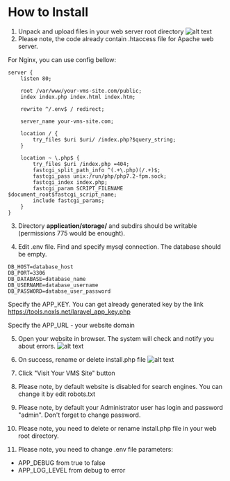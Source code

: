 # How to Install

1. Unpack and upload files in your web server root directory
![alt text](/images/vms-installer-files.png "Unpack and upload files in your web server root directory")
2. Please note, the code already contain .htaccess file for Apache web server.

For Nginx, you can use config bellow: 
```
server {
    listen 80;

    root /var/www/your-vms-site.com/public;
    index index.php index.html index.htm;
    
    rewrite ^/.env$ / redirect;

    server_name your-vms-site.com;

    location / {
        try_files $uri $uri/ /index.php?$query_string;
    }

    location ~ \.php$ {
        try_files $uri /index.php =404;
        fastcgi_split_path_info ^(.+\.php)(/.+)$;
        fastcgi_pass unix:/run/php/php7.2-fpm.sock;
        fastcgi_index index.php;
        fastcgi_param SCRIPT_FILENAME $document_root$fastcgi_script_name;
        include fastcgi_params;
    }
}

```

3. Directory **application/storage/** and subdirs should be writable (permissions 775 would be enought).

4. Edit .env file. Find and specify mysql connection. The database should be empty.
```
DB_HOST=database_host
DB_PORT=3306
DB_DATABASE=database_name
DB_USERNAME=database_username
DB_PASSWORD=databse_user_password
```

Specify the APP_KEY. You can get already generated key by the link https://tools.noxls.net/laravel_app_key.php

Specify the APP_URL - your website domain 

5. Open your website in browser.
The system will check and notify you about errors.
![alt text](/images/vms-installer-error.png "The system will check and notify you about errors")

6. On success, rename or delete install.php file
![alt text](/images/vms-installer-success.png "On success, rename or delete install.php file")


7. Click "Visit Your VMS Site" button 

8. Please note, by default website is disabled for search engines. You can change it by edit robots.txt

9. Please note, by default your Administrator user has login and password "admin". Don't forget to change password.

10. Please note, you need to delete or rename install.php file in your web root directory.

11. Please note, you need to change .env file parameters:
 - APP_DEBUG from true to false
 - APP_LOG_LEVEL from debug to error